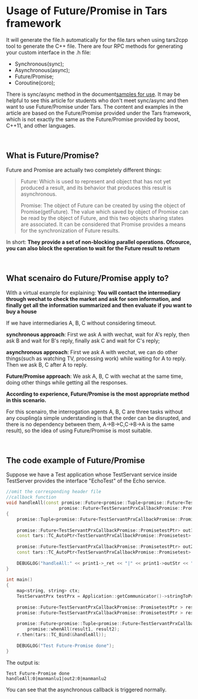 # Usage of Future/Promise in Tars framework

It will generate the file.h automatically for the file.tars when using tars2cpp tool to generate the C++ file.
There are four RPC methods for generating your custom interface in the .h file:

*   Synchronous(sync);
*   Asynchronous(async);
*   Future/Promise;
*   Coroutine(coro);

There is sync/async method in the document[samples for use](https://github.com/Tencent/Tars/blob/master/docs/tars_cpp_quickstart.md). 
It may be helpful to see this article for students who don't meet sync/async and then want to use Future/Promise under Tars.
The content and examples in the article are based on the Future/Promise provided under the Tars framework, which is not exactly
the same as the Future/Promise provided by boost, C++11, and other languages.

&nbsp;

## **What is Future/Promise?**

Future and Promise are actually two completely different things:

> Future: Which is used to represent and object that has not yet produced a result, and its behavior that produces this result is asynchronous.
> 
> Promise: The object of Future can be created by using the object of Promise(getFuture). The value which saved by object of Promise can be read 
by the object of Future, and this two objects sharing states are associated. It can be considered that Promise provides a means for the
synchronization of Future results.

In short: **They provide a set of non-blocking parallel operations. Ofcource, you can also block the operation to wait for the Future result to return**

&nbsp;

## **What scenairo do Future/Promise apply to?**

With a virtual example for explaining: **You will contact the intermediary through wechat to check the market and ask for som information, and finally get all the information summarized and then evaluate if you want to buy a house**

If we have intermediaries A, B, C without considering timeout.

**synchronous approach**: First we ask A with wechat, wait for A's reply, then ask B and wait for B's reply, finally ask C and wait for C's reply;

**asynchronous approach**: First we ask A with wechat, we can do other things(such as watching TV, processing work) while waiting for A to reply. Then we ask B, C after A to reply.

**Future/Promise approach**: We ask A, B, C with wechat at the same time, doing other things while getting all the responses.

**According to experience, Future/Promise is the most appropriate method in this scenario.**

For this scenairo, the interrogation agents A, B, C are three tasks without any coupling(a simple understanding is that the order can be disrupted, and there is no dependency between them, A-&gt;B-&gt;C,C-&gt;B-&gt;A is the same result), so the idea of using Future/Promise is most suitable.

&nbsp;

## **The code example of Future/Promise**

Suppose we have a Test application whose TestServant service inside TestServer provides the interface "EchoTest" of the Echo service.

```cpp
//omit the corresponding header file
//callback function
void handleAll(const promise::Future<promise::Tuple<promise::Future<TestServantPrxCallbackPromise::PromisetestPtr>, 
                    promise::Future<TestServantPrxCallbackPromise::PromisetestPtr> > > &result)
{
    promise::Tuple<promise::Future<TestServantPrxCallbackPromise::PromisetestPtr>, promise::Future<TestServantPrxCallbackPromise::PromisetestPtr> > out = result.get();
 
    promise::Future<TestServantPrxCallbackPromise::PromisetestPtr> out1 = out.get<0>();
    const tars::TC_AutoPtr<TestServantPrxCallbackPromise::Promisetest> print1 = out1.get();
 
    promise::Future<TestServantPrxCallbackPromise::PromisetestPtr> out2 = out.get<1>();
    const tars::TC_AutoPtr<TestServantPrxCallbackPromise::Promisetest> print2 = out2.get();
 
    DEBUGLOG("handleAll:" << print1->_ret << "|" << print1->outStr << "|out2:" << print2->_ret << "|" << print2->outStr);
}
 
int main()
{
    map<string, string> ctx;
    TestServantPrx testPrx = Application::getCommunicator()->stringToProxy<TestServantPrx>("Test.TestServer.TestServant");
 
    promise::Future<TestServantPrxCallbackPromise::PromisetestPtr > result1 = testPrx->promise_async_EchoTest("manmanlu1", ctx);
    promise::Future<TestServantPrxCallbackPromise::PromisetestPtr > result2 = testPrx->promise_async_EchoTest("manmanlu2", ctx);
 
    promise::Future<promise::Tuple<promise::Future<TestServantPrxCallbackPromise::PromisetestPtr>, promise::Future<TestServantPrxCallbackPromise::PromisetestPtr> > > r =
        promise::whenAll(result1, result2);
    r.then(tars::TC_Bind(&handleAll));
 
    DEBUGLOG("Test Future-Promise done");
}
```
The output is:
```
Test Future-Promise done
handleAll:0|manmanlu1|out2:0|manmanlu2
```

You can see that the asynchronous callback is triggered normally.
